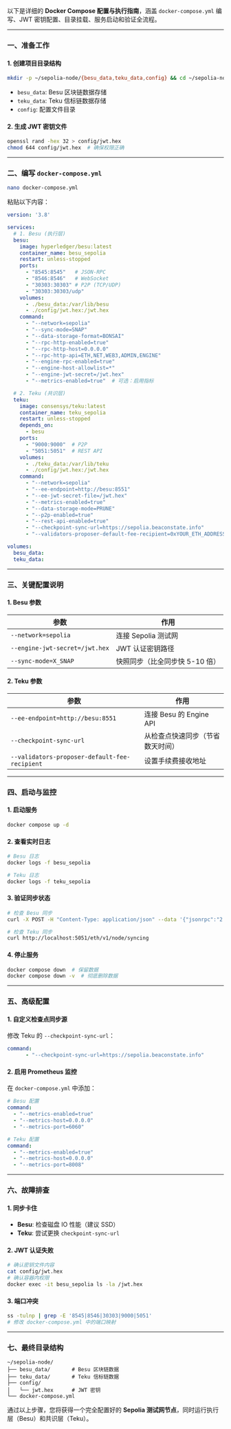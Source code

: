 以下是详细的 **Docker Compose 配置与执行指南**，涵盖 `docker-compose.yml` 编写、JWT 密钥配置、目录挂载、服务启动和验证全流程。

---

### 一、准备工作
#### 1. 创建项目目录结构
```bash
mkdir -p ~/sepolia-node/{besu_data,teku_data,config} && cd ~/sepolia-node
```
- `besu_data`: Besu 区块链数据存储
- `teku_data`: Teku 信标链数据存储
- `config`: 配置文件目录

#### 2. 生成 JWT 密钥文件
```bash
openssl rand -hex 32 > config/jwt.hex
chmod 644 config/jwt.hex  # 确保权限正确
```

---

### 二、编写 `docker-compose.yml`
```bash
nano docker-compose.yml
```
粘贴以下内容：

```yaml
version: '3.8'

services:
  # 1. Besu (执行层)
  besu:
    image: hyperledger/besu:latest
    container_name: besu_sepolia
    restart: unless-stopped
    ports:
      - "8545:8545"   # JSON-RPC
      - "8546:8546"   # WebSocket
      - "30303:30303" # P2P (TCP/UDP)
      - "30303:30303/udp"
    volumes:
      - ./besu_data:/var/lib/besu
      - ./config/jwt.hex:/jwt.hex
    command:
      - "--network=sepolia"
      - "--sync-mode=SNAP"
      - "--data-storage-format=BONSAI"
      - "--rpc-http-enabled=true"
      - "--rpc-http-host=0.0.0.0"
      - "--rpc-http-api=ETH,NET,WEB3,ADMIN,ENGINE"
      - "--engine-rpc-enabled=true"
      - "--engine-host-allowlist=*"
      - "--engine-jwt-secret=/jwt.hex"
      - "--metrics-enabled=true"  # 可选：启用指标

  # 2. Teku (共识层)
  teku:
    image: consensys/teku:latest
    container_name: teku_sepolia
    restart: unless-stopped
    depends_on:
      - besu
    ports:
      - "9000:9000"  # P2P
      - "5051:5051"  # REST API
    volumes:
      - ./teku_data:/var/lib/teku
      - ./config/jwt.hex:/jwt.hex
    command:
      - "--network=sepolia"
      - "--ee-endpoint=http://besu:8551"
      - "--ee-jwt-secret-file=/jwt.hex"
      - "--metrics-enabled=true"
      - "--data-storage-mode=PRUNE"
      - "--p2p-enabled=true"
      - "--rest-api-enabled=true"
      - "--checkpoint-sync-url=https://sepolia.beaconstate.info"
      - "--validators-proposer-default-fee-recipient=0xYOUR_ETH_ADDRESS"  # 替换为你的地址

volumes:
  besu_data:
  teku_data:
```

---

### 三、关键配置说明
#### 1. **Besu 参数**
| 参数 | 作用 |
|------|------|
| `--network=sepolia` | 连接 Sepolia 测试网 |
| `--engine-jwt-secret=/jwt.hex` | JWT 认证密钥路径 |
| `--sync-mode=X_SNAP` | 快照同步（比全同步快 5-10 倍） |

#### 2. **Teku 参数**
| 参数 | 作用 |
|------|------|
| `--ee-endpoint=http://besu:8551` | 连接 Besu 的 Engine API |
| `--checkpoint-sync-url` | 从检查点快速同步（节省数天时间） |
| `--validators-proposer-default-fee-recipient` | 设置手续费接收地址 |

---

### 四、启动与监控
#### 1. 启动服务
```bash
docker compose up -d
```

#### 2. 查看实时日志
```bash
# Besu 日志
docker logs -f besu_sepolia

# Teku 日志
docker logs -f teku_sepolia
```

#### 3. 验证同步状态
```bash
# 检查 Besu 同步
curl -X POST -H "Content-Type: application/json" --data '{"jsonrpc":"2.0","method":"eth_syncing","params":[],"id":1}' http://localhost:8545

# 检查 Teku 同步
curl http://localhost:5051/eth/v1/node/syncing
```

#### 4. 停止服务
```bash
docker compose down  # 保留数据
docker compose down -v  # 彻底删除数据
```

---

### 五、高级配置
#### 1. 自定义检查点同步源
修改 Teku 的 `--checkpoint-sync-url`：
```yaml
command:
      - "--checkpoint-sync-url=https://sepolia.beaconstate.info"
```

#### 2. 启用 Prometheus 监控
在 `docker-compose.yml` 中添加：
```yaml
# Besu 配置
command:
  - "--metrics-enabled=true"
  - "--metrics-host=0.0.0.0"
  - "--metrics-port=6060"

# Teku 配置
command:
  - "--metrics-enabled=true"
  - "--metrics-host=0.0.0.0"
  - "--metrics-port=8008"
```

---

### 六、故障排查
#### 1. 同步卡住
- **Besu**: 检查磁盘 IO 性能（建议 SSD）
- **Teku**: 尝试更换 `checkpoint-sync-url`

#### 2. JWT 认证失败
```bash
# 确认密钥文件内容
cat config/jwt.hex
# 确认容器内权限
docker exec -it besu_sepolia ls -la /jwt.hex
```

#### 3. 端口冲突
```bash
ss -tulnp | grep -E '8545|8546|30303|9000|5051'
# 修改 docker-compose.yml 中的端口映射
```

---

### 七、最终目录结构
```
~/sepolia-node/
├── besu_data/       # Besu 区块链数据
├── teku_data/       # Teku 信标链数据
├── config/
│   └── jwt.hex      # JWT 密钥
└── docker-compose.yml
```

通过以上步骤，您将获得一个完全配置好的 **Sepolia 测试网节点**，同时运行执行层（Besu）和共识层（Teku）。